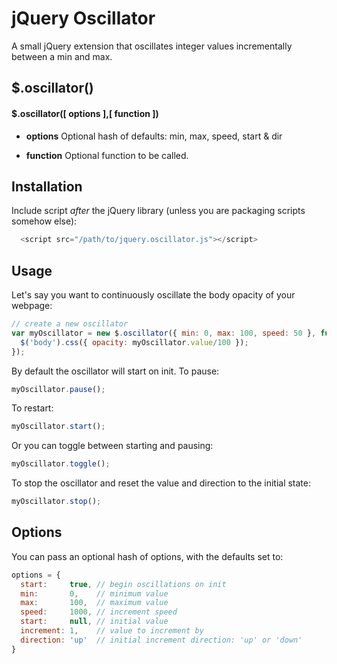 # jQuery Oscillator

A small jQuery extension that oscillates integer values incrementally between a min and max.

## $.oscillator() ##

#### $.oscillator([ options ],[ function ])

* **options** Optional hash of defaults: min, max, speed, start & dir

* **function** Optional function to be called.

## Installation ##

Include script *after* the jQuery library (unless you are packaging scripts somehow else):
```javascript
  <script src="/path/to/jquery.oscillator.js"></script>
```

## Usage ##

Let's say you want to continuously oscillate the body opacity of your webpage:

```javascript
// create a new oscillator
var myOscillator = new $.oscillator({ min: 0, max: 100, speed: 50 }, function(){
  $('body').css({ opacity: myOscillator.value/100 });
});
```

By default the oscillator will start on init. To pause:

```javascript
myOscillator.pause();
```

To restart:

```javascript
myOscillator.start();
```

Or you can toggle between starting and pausing:

```javascript
myOscillator.toggle();
```

To stop the oscillator and reset the value and direction to the initial state:
```javascript
myOscillator.stop();
```

## Options ##

You can pass an optional hash of options, with the defaults set to:

```javascript
options = {
  start:     true, // begin oscillations on init
  min:       0,    // minimum value
  max:       100,  // maximum value
  speed:     1000, // increment speed
  start:     null, // initial value
  increment: 1,    // value to increment by
  direction: 'up'  // initial increment direction: 'up' or 'down'
}
```